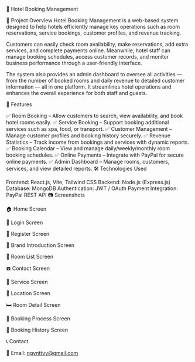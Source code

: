 🏨 Hotel Booking Management

📌 Project Overview
Hotel Booking Management is a web-based system designed to help hotels efficiently manage key operations such as room reservations, service bookings, customer profiles, and revenue tracking.

Customers can easily check room availability, make reservations, add extra services, and complete payments online. Meanwhile, hotel staff can manage booking schedules, access customer records, and monitor business performance through a user-friendly interface.

The system also provides an admin dashboard to oversee all activities — from the number of booked rooms and daily revenue to detailed customer information — all in one platform. It streamlines hotel operations and enhances the overall experience for both staff and guests.

🚀 Features

✅ Room Booking – Allow customers to search, view availability, and book hotel rooms easily.
✅ Service Booking – Support booking additional services such as spa, food, or transport.
✅ Customer Management – Manage customer profiles and booking history securely.
✅ Revenue Statistics – Track income from bookings and services with dynamic reports.
✅ Booking Calendar – View and manage daily/weekly/monthly room booking schedules.
✅ Online Payments – Integrate with PayPal for secure online payments.
✅ Admin Dashboard – Manage rooms, customers, services, and view detailed reports.
🛠️ Technologies Used

Frontend: React.js, Vite, Tailwind CSS
Backend: Node.js (Express.js)
Database: MongoDB
Authentication: JWT / OAuth
Payment Integration: PayPal REST API
📷 Screenshots

🏠 Home Screen


🔐 Login Screen


📝 Register Screen


🎥 Brand Introduction Screen


🏨 Room List Screen


☎️ Contact Screen


🧰 Service Screen


📍 Location Screen


🛏️ Room Detail Screen


📆 Booking Process Screen
  

🧾 Booking History Screen


📞 Contact

📧 Email: ngynttvy@gmail.com
